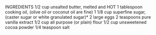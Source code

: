 INGREDIENTS
1/2 cup unsalted butter, melted and HOT
1 tablespoon cooking oil, (olive oil or coconut oil are fine)
1 1/8 cup superfine sugar, (caster sugar or white granulated sugar)*
2 large eggs
2 teaspoons pure vanilla extract
1/2 cup all purpose (or plain) flour
1/2 cup unsweetened cocoa powder
1/4 teaspoon salt